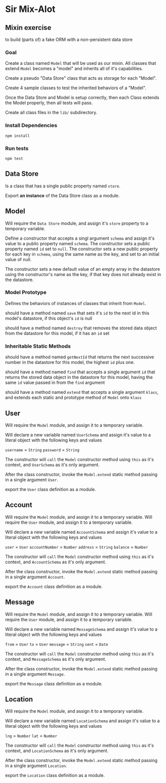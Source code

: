 # Sir Mix-Alot

## Mixin exercise

to build (parts of) a fake ORM with a non-persistent data store

### Goal

Create a class named `Model` that will be used as our mixin.
All classes that extend `Model` becomes a "model" and inherits all of it's capabilities.

Create a pseudo "Data Store" class that acts as storage for each "Model".

Create 4 sample classes to test the inherited behaviors of a "Model".

Once the Data Store and Model is setup correctly, then each Class extends the Model properly, then all tests will pass.

Create all class files in the `lib/` subdirectory.

### Install Dependencies

```
npm install
```

### Run tests

```
npm test
```

## Data Store

Is a class that has a single public property named `store`.

Export **an instance** of the Data Store class as a module.

## Model

Will require the `Data Store` module, and assign it's `store` property to a temporary variable.

Define a constructor that accepts a singl argument `schema` and assign it's value to a public property named `schema`.
The constructor sets a public property named `id` set to `null`.
The constructor sets a new public property for each key in `schema`, using the same name as the key, and set to an initial value of null.

The constructor sets a new default value of an empty array in the datastore using the constructor's name as the key, if that key does not already exist in the datastore.

### Model Prototype

Defines the behaviors of instances of classes that inherit from `Model`.

should have a method named `save` that sets it's `id` to the next id in this model's datastore, if this object's `id` is null

should have a method named `destroy` that removes the stored data object from the datastore for this model, if it has an `id` set

### Inheritable Static Methods

should have a method named `getNextId` that returns the next successive number in the datastore for this model, the highest `id` plus one.

should have a method named `find` that accepts a single argument `id` that returns the stored data object in the datastore for this model, having the same `id` value passed in from the `find` argument

should have a method named `extend` that accepts a single argument `klass`, and extends each static and prototype method of `Model` onto `klass`

## User

Will require the `Model` module, and assign it to a temporary variable.

Will declare a new variable named `UserSchema` and assign it's value to a literal object with the following keys and values

`username` = `String`
`password` = `String`

The constructor will `call` the `Model` constructor method using `this` as it's context, and `UserSchema` as it's only argument.

After the class constructor, invoke the `Model.extend` static method passing in a single argument `User`.

export the `User` class definition as a module.

## Account

Will require the `Model` module, and assign it to a temporary variable.
Will require the `User` module, and assign it to a temporary variable.

Will declare a new variable named `AccountSchema` and assign it's value to a literal object with the following keys and values

`user` = `User`
`accountNumber` = `Number`
`address` = `String`
`balance` = `Number`

The constructor will `call` the `Model` constructor method using `this` as it's context, and `AccountSchema` as it's only argument.

After the class constructor, invoke the `Model.extend` static method passing in a single argument `Account`.

export the `Account` class definition as a module.

## Message

Will require the `Model` module, and assign it to a temporary variable.
Will require the `User` module, and assign it to a temporary variable.

Will declare a new variable named `MessageSchema` and assign it's value to a literal object with the following keys and values

`from` = `User`
`to` = `User`
`message` = `String`
`sent` = `Date`

The constructor will `call` the `Model` constructor method using `this` as it's context, and `MessageSchema` as it's only argument.

After the class constructor, invoke the `Model.extend` static method passing in a single argument `Message`.

export the `Message` class definition as a module.

## Location

Will require the `Model` module, and assign it to a temporary variable.

Will declare a new variable named `LocationSchema` and assign it's value to a literal object with the following keys and values

`lng` = `Number`
`lat` = `Number`

The constructor will `call` the `Model` constructor method using `this` as it's context, and `LocationSchema` as it's only argument.

After the class constructor, invoke the `Model.extend` static method passing in a single argument `Location`.

export the `Location` class definition as a module.
